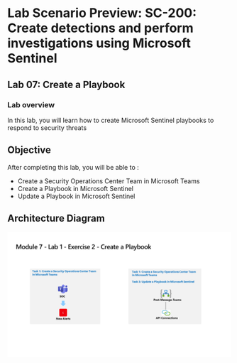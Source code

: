 # Lab Scenario Preview: SC-200: Create detections and perform investigations using Microsoft Sentinel
## Lab 07: Create a Playbook
### Lab overview

In this lab, you will  learn  how to create Microsoft Sentinel playbooks to respond to security threats

## Objective
  
After completing this lab, you will be able to :

- Create a Security Operations Center Team in Microsoft Teams
- Create a Playbook in Microsoft Sentinel
- Update a Playbook in Microsoft Sentinel
  
## Architecture Diagram

![](media/SC-200-Lab_Diagrams_Mod7_L1_Ex2.png)
